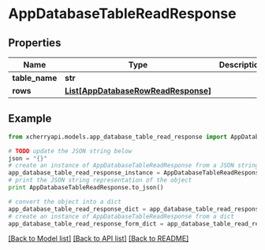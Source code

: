 # AppDatabaseTableReadResponse


## Properties
Name | Type | Description | Notes
------------ | ------------- | ------------- | -------------
**table_name** | **str** |  | [optional] 
**rows** | [**List[AppDatabaseRowReadResponse]**](AppDatabaseRowReadResponse.md) |  | [optional] 

## Example

```python
from xcherryapi.models.app_database_table_read_response import AppDatabaseTableReadResponse

# TODO update the JSON string below
json = "{}"
# create an instance of AppDatabaseTableReadResponse from a JSON string
app_database_table_read_response_instance = AppDatabaseTableReadResponse.from_json(json)
# print the JSON string representation of the object
print AppDatabaseTableReadResponse.to_json()

# convert the object into a dict
app_database_table_read_response_dict = app_database_table_read_response_instance.to_dict()
# create an instance of AppDatabaseTableReadResponse from a dict
app_database_table_read_response_form_dict = app_database_table_read_response.from_dict(app_database_table_read_response_dict)
```
[[Back to Model list]](../README.md#documentation-for-models) [[Back to API list]](../README.md#documentation-for-api-endpoints) [[Back to README]](../README.md)


